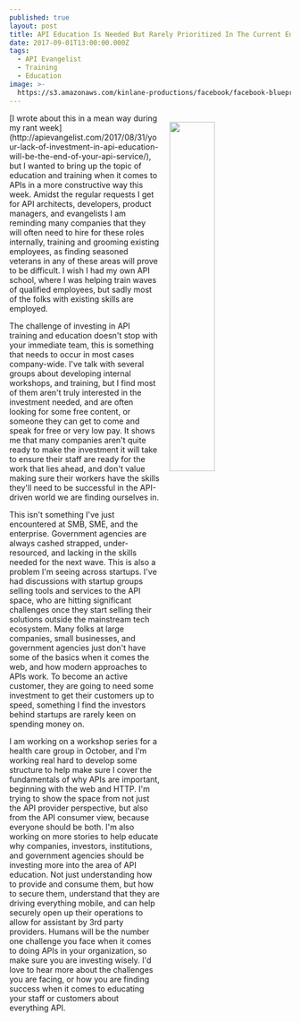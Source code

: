 ```yaml
---
published: true
layout: post
title: API Education Is Needed But Rarely Prioritized In The Current Environment
date: 2017-09-01T13:00:00.000Z
tags:
  - API Evangelist
  - Training
  - Education
image: >-
  https://s3.amazonaws.com/kinlane-productions/facebook/facebook-blueprint-screenshot.png
---
```

<p><img src="https://s3.amazonaws.com/kinlane-productions/facebook/facebook-blueprint-screenshot.png" align="right" width="40%" style="padding: 15px;" /></p>[I wrote about this in a mean way during my rant week](http://apievangelist.com/2017/08/31/your-lack-of-investment-in-api-education-will-be-the-end-of-your-api-service/), but I wanted to bring up the topic of education and training when it comes to APIs in a more constructive way this week. Amidst the regular requests I get for API architects, developers, product managers, and evangelists I am reminding many companies that they will often need to hire for these roles internally, training and grooming existing employees, as finding seasoned veterans in any of these areas will prove to be difficult. I wish I had my own API school, where I was helping train waves of qualified employees, but sadly most of the folks with existing skills are employed.

The challenge of investing in API training and education doesn't stop with your immediate team, this is something that needs to occur in most cases company-wide. I've talk with several groups about developing internal workshops, and training, but I find most of them aren't truly interested in the investment needed, and are often looking for some free content, or someone they can get to come and speak for free or very low pay. It shows me that many companies aren't quite ready to make the investment it will take to ensure their staff are ready for the work that lies ahead, and don't value making sure their workers have the skills they'll need to be successful in the API-driven world we are finding ourselves in.

This isn't something I've just encountered at SMB, SME, and the enterprise. Government agencies are always cashed strapped, under-resourced, and lacking in the skills needed for the next wave. This is also a problem I'm seeing across startups. I've had discussions with startup groups selling tools and services to the API space, who are hitting significant challenges once they start selling their solutions outside the mainstream tech ecosystem. Many folks at large companies, small businesses, and government agencies just don't have some of the basics when it comes the web, and how modern approaches to APIs work. To become an active customer, they are going to need some investment to get their customers up to speed, something I find the investors behind startups are rarely keen on spending money on.

I am working on a workshop series for a health care group in October, and I'm working real hard to develop some structure to help make sure I cover the fundamentals of why APIs are important, beginning with the web and HTTP. I'm trying to show the space from not just the API provider perspective, but also from the API consumer view, because everyone should be both. I'm also working on more stories to help educate why companies, investors, institutions, and government agencies should be investing more into the area of API education. Not just understanding how to provide and consume them, but how to secure them, understand that they are driving everything mobile, and can help securely open up their operations to allow for assistant by 3rd party providers. Humans will be the number one challenge you face when it comes to doing APIs in your organization, so make sure you are investing wisely. I'd love to hear more about the challenges you are facing, or how you are finding success when it comes to educating your staff or customers about everything API.